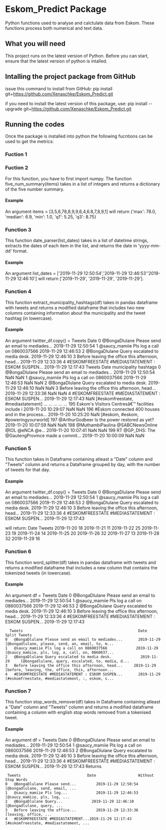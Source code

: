 # Eskom_Predict Package
Python functions used to analyse and calctulate data from Eskom. These functions process both numerical and text data.

## What you will need
This project runs on the latest version of Python. Before you can start, ensure that the latest version of python is intalled.  

## Intalling the project package from GitHub
 issue this command to install from GitHub:
 pip install git+https://github.com/Xenaschke/Eskom_Predict.git
 
 if you need to install the latest version of this package, use:
 pip install --upgrade git+https://github.com/Xenaschke/Eskom_Predict.git
 
## Running the codes
Once the package is installed into python the following fucntions can be used to get the metrics:

### Fuction 1

### Fuction 2
For this function, you have to first import numpy. The function five_num_summary(items) takes in a list of integers and returns a dictionary of the five number summary. 
#### Example
An argument items = [3,5,6,78,8,9,9,6,4,6.8,7,8,9,1] will return {'max': 78.0, 'median': 6.9, 'min': 1.0, 'q1': 5.25, 'q3': 8.75}

### Function 3
This function date_parser(list_dates) takes in a list of datetime strings, extracts the dates of each item in the list, and returns the date in 'yyyy-mm-dd' format.

#### Example 
An argument list_dates = ['2019-11-29 12:50:54','2019-11-29 12:46:53''2019-11-29 12:46:10'] will return ['2019-11-29', '2019-11-29', '2019-11-29'].

### Function 4
This function extract_municipality_hashtags(df) takes in pandas dataframe with tweets and returns a modified dataframe that includes two new columns containing information about the municipality and  the tweet hashtag (in lowercase).

#### Example 
An argument twitter_df.copy() = 	  Tweets                                               Date
                                 0	@BongaDlulane Please send an email to mediades...	 2019-11-29 12:50:54
                                 1	@saucy_mamiie Pls log a call on 0860037566	        2019-11-29 12:46:53
                                 2	@BongaDlulane Query escalated to media desk.	      2019-11-29 12:46:10
                                 3	Before leaving the office this afternoon, head... 	2019-11-29 12:33:36
                                 4	#ESKOMFREESTATE #MEDIASTATEMENT : ESKOM SUSPEN...	 2019-11-29 12:17:43
  Tweets	                                            Date         	        municipality     	hashtags
0	@BongaDlulane Please send an email to mediades...	  2019-11-29 12:50:54	 NaN	               NaN
1	@saucy_mamiie Pls log a call on 0860037566	         2019-11-29 12:46:53	 NaN               	NaN
2	@BongaDlulane Query escalated to media desk.	       2019-11-29 12:46:10	 NaN               	NaN
3	Before leaving the office this afternoon, head...	  2019-11-29 12:33:36 	NaN	               NaN
4	#ESKOMFREESTATE #MEDIASTATEMENT : ESKOM SUSPEN...	  2019-11-29 12:17:43	 NaN	               [#eskomfreestate, #mediastatement]
...	...	...	...	...
195	Eskom's Visitors Centresâ€™ facilities include i  2019-11-20 10:29:07	 NaN	               NaN
196	#Eskom connected 400 houses and in the process...	2019-11-20 10:25:20	 NaN	               [#eskom, #eskom, #poweringyourworld]
197	@ArthurGodbeer Is the power restored as yet?	     2019-11-20 10:07:59	 NaN	               NaN
198	@MuthambiPaulina @SABCNewsOnline @IOL @eNCA @e...	2019-11-20 10:07:41	 NaN               	NaN
199	RT @GP_DHS: The @GautengProvince made a commit...	2019-11-20 10:00:09	 NaN	               NaN

### Function 5
This function takes in Dataframe containing atleast a "Date" column and "Tweets" column and returns a Dataframe grouped by day, with the number of tweets for that day.

#### Example 
An argument twitter_df.copy() = 	  Tweets                                               Date
                                 0	@BongaDlulane Please send an email to mediades...	 2019-11-29 12:50:54
                                 1	@saucy_mamiie Pls log a call on 0860037566	        2019-11-29 12:46:53
                                 2	@BongaDlulane Query escalated to media desk.	      2019-11-29 12:46:10
                                 3	Before leaving the office this afternoon, head... 	2019-11-29 12:33:36
                                 4	#ESKOMFREESTATE #MEDIASTATEMENT : ESKOM SUSPEN...	 2019-11-29 12:17:43
                                 
                                 
will return: Date	       Tweets
            2019-11-20	  18
            2019-11-21	  11
            2019-11-22	  25
            2019-11-23	  19
            2019-11-24	  14
            2019-11-25	  20
            2019-11-26  	32
            2019-11-27  	13
            2019-11-28  	32
            2019-11-29	  16    
### Function 6
This function word_splitter(df) takes in pandas dataframe with tweets and returns a modified dataframe that includes a new column that contains the tokenized tweets (in lowercase).

#### Example
An argument  df   =                 Tweets                                                  Date
                                 0	@BongaDlulane Please send an email to mediades...	 2019-11-29 12:50:54
                                 1	@saucy_mamiie Pls log a call on 0860037566	        2019-11-29 12:46:53
                                 2	@BongaDlulane Query escalated to media desk.	      2019-11-29 12:46:10
                                 3	Before leaving the office this afternoon, head... 	2019-11-29 12:33:36
                                 4	#ESKOMFREESTATE #MEDIASTATEMENT : ESKOM SUSPEN...	 2019-11-29 12:17:43

      Tweets	                                                Date	        Split Tweets
    0	@BongaDlulane Please send an email to mediades...	    2019-11-29	    [@bongadlulane, please, send, an, email, to, m...
    1	@saucy_mamiie Pls log a call on 0860037566	           2019-11-29	    [@saucy_mamiie, pls, log, a, call, on, 0860037...
    2	@BongaDlulane Query escalated to media desk.	         2019-11-29	    [@bongadlulane, query, escalated, to, media, d...
    3	Before leaving the office this afternoon, head...     2019-11-29    	[before, leaving, the, office, this, afternoon...
    4	#ESKOMFREESTATE #MEDIASTATEMENT : ESKOM SUSPEN...	    2019-11-29	    [#eskomfreestate, #mediastatement, :, eskom, s...

### Function 7 
This function  stop_words_remover(df) takes in Dataframe containing atleast a "Date" column and "Tweets" column and returns a modified dataframe containing a column with english stop words removed from a tokenised tweet.

#### Example

An argument df =                    Tweets                                               Date
                                 0	@BongaDlulane Please send an email to mediades...	 2019-11-29 12:50:54
                                 1	@saucy_mamiie Pls log a call on 0860037566	        2019-11-29 12:46:53
                                 2	@BongaDlulane Query escalated to media desk.	      2019-11-29 12:46:10
                                 3	Before leaving the office this afternoon, head... 	2019-11-29 12:33:36
                                 4	#ESKOMFREESTATE #MEDIASTATEMENT : ESKOM SUSPEN...	 2019-11-29 12:17:43
Returns

     Tweets	                             Date	                Without Stop Words
    0	@BongaDlulane Please send...	     2019-11-29 12:50:54	 [@bongadlulane, send, email, ...
    1	@saucy_mamiie Pls log...	         2019-11-29 12:46:53	 [@saucy_mamiie, pls, log, ...
    2	@BongaDlulane Query...	           2019-11-29 12:46:10	 [@bongadlulane, query, ...
    3	Before leaving the office...	     2019-11-29 12:33:36	 [leaving, office, ...
    4	#ESKOMFREESTATE #MEDIASTATEMENT...2019-11-29 12:17:43	 [#eskomfreestate, #mediastatement, ...
    
    
